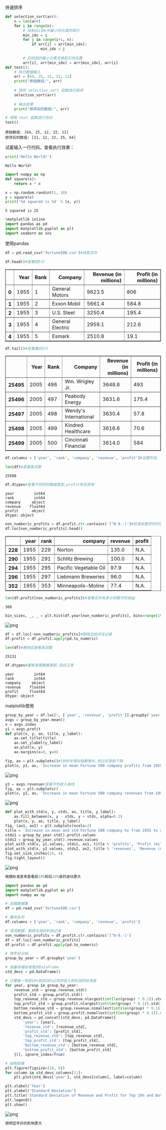 快速排序


```python
def selection_sort(arr):
    n = len(arr)
    for i in range(n):
        # 找到从i到n中最小的元素的索引
        min_idx = i
        for j in range(i+1, n):
            if arr[j] < arr[min_idx]:
                min_idx = j
        
        # 将找到的最小元素交换到它的位置
        arr[i], arr[min_idx] = arr[min_idx], arr[i]
def test():
    # 执行数据输入
    arr = [64, 25, 12, 22, 11]
    print("原始数组:", arr)
    
    # 调用 selection_sort 函数进行排序
    selection_sort(arr)
    
    # 输出结果
    print("排序后的数组:", arr)

# 调用 test 函数进行测试
test()
```

    原始数组: [64, 25, 12, 22, 11]
    排序后的数组: [11, 12, 22, 25, 64]
    

试着输入一行代码，查看执行效果：


```python
print('Hello World!')
```

    Hello World!
    


```python
import numpy as np
def square(x):
    return x * x

```


```python
x = np.random.randint(1, 10)
y = square(x)
print('%d squared is %d' % (x, y))

```

    5 squared is 25
    


```python
%matplotlib inline
import pandas as pd
import matplotlib.pyplot as plt
import seaborn as sns

```

使用pandas


```python
df = pd.read_csv('fortune500.csv')#读取文件
```


```python
df.head()#查看前5行
```




<div>
<style scoped>
    .dataframe tbody tr th:only-of-type {
        vertical-align: middle;
    }

    .dataframe tbody tr th {
        vertical-align: top;
    }

    .dataframe thead th {
        text-align: right;
    }
</style>
<table border="1" class="dataframe">
  <thead>
    <tr style="text-align: right;">
      <th></th>
      <th>Year</th>
      <th>Rank</th>
      <th>Company</th>
      <th>Revenue (in millions)</th>
      <th>Profit (in millions)</th>
    </tr>
  </thead>
  <tbody>
    <tr>
      <th>0</th>
      <td>1955</td>
      <td>1</td>
      <td>General Motors</td>
      <td>9823.5</td>
      <td>806</td>
    </tr>
    <tr>
      <th>1</th>
      <td>1955</td>
      <td>2</td>
      <td>Exxon Mobil</td>
      <td>5661.4</td>
      <td>584.8</td>
    </tr>
    <tr>
      <th>2</th>
      <td>1955</td>
      <td>3</td>
      <td>U.S. Steel</td>
      <td>3250.4</td>
      <td>195.4</td>
    </tr>
    <tr>
      <th>3</th>
      <td>1955</td>
      <td>4</td>
      <td>General Electric</td>
      <td>2959.1</td>
      <td>212.6</td>
    </tr>
    <tr>
      <th>4</th>
      <td>1955</td>
      <td>5</td>
      <td>Esmark</td>
      <td>2510.8</td>
      <td>19.1</td>
    </tr>
  </tbody>
</table>
</div>




```python
df.tail()#查看最后5行
```




<div>
<style scoped>
    .dataframe tbody tr th:only-of-type {
        vertical-align: middle;
    }

    .dataframe tbody tr th {
        vertical-align: top;
    }

    .dataframe thead th {
        text-align: right;
    }
</style>
<table border="1" class="dataframe">
  <thead>
    <tr style="text-align: right;">
      <th></th>
      <th>Year</th>
      <th>Rank</th>
      <th>Company</th>
      <th>Revenue (in millions)</th>
      <th>Profit (in millions)</th>
    </tr>
  </thead>
  <tbody>
    <tr>
      <th>25495</th>
      <td>2005</td>
      <td>496</td>
      <td>Wm. Wrigley Jr.</td>
      <td>3648.6</td>
      <td>493</td>
    </tr>
    <tr>
      <th>25496</th>
      <td>2005</td>
      <td>497</td>
      <td>Peabody Energy</td>
      <td>3631.6</td>
      <td>175.4</td>
    </tr>
    <tr>
      <th>25497</th>
      <td>2005</td>
      <td>498</td>
      <td>Wendy's International</td>
      <td>3630.4</td>
      <td>57.8</td>
    </tr>
    <tr>
      <th>25498</th>
      <td>2005</td>
      <td>499</td>
      <td>Kindred Healthcare</td>
      <td>3616.6</td>
      <td>70.6</td>
    </tr>
    <tr>
      <th>25499</th>
      <td>2005</td>
      <td>500</td>
      <td>Cincinnati Financial</td>
      <td>3614.0</td>
      <td>584</td>
    </tr>
  </tbody>
</table>
</div>




```python
df.columns = ['year', 'rank', 'company', 'revenue', 'profit']#设置列名
```


```python
len(df)#查看条目数
```




    25500




```python
df.dtypes#查看不同列的数据类型,profit存在异常
```




    year         int64
    rank         int64
    company     object
    revenue    float64
    profit      object
    dtype: object




```python
non_numberic_profits = df.profit.str.contains('[^0-9.-]')#检查非数字的列情况
df.loc[non_numberic_profits].head()
```




<div>
<style scoped>
    .dataframe tbody tr th:only-of-type {
        vertical-align: middle;
    }

    .dataframe tbody tr th {
        vertical-align: top;
    }

    .dataframe thead th {
        text-align: right;
    }
</style>
<table border="1" class="dataframe">
  <thead>
    <tr style="text-align: right;">
      <th></th>
      <th>year</th>
      <th>rank</th>
      <th>company</th>
      <th>revenue</th>
      <th>profit</th>
    </tr>
  </thead>
  <tbody>
    <tr>
      <th>228</th>
      <td>1955</td>
      <td>229</td>
      <td>Norton</td>
      <td>135.0</td>
      <td>N.A.</td>
    </tr>
    <tr>
      <th>290</th>
      <td>1955</td>
      <td>291</td>
      <td>Schlitz Brewing</td>
      <td>100.0</td>
      <td>N.A.</td>
    </tr>
    <tr>
      <th>294</th>
      <td>1955</td>
      <td>295</td>
      <td>Pacific Vegetable Oil</td>
      <td>97.9</td>
      <td>N.A.</td>
    </tr>
    <tr>
      <th>296</th>
      <td>1955</td>
      <td>297</td>
      <td>Liebmann Breweries</td>
      <td>96.0</td>
      <td>N.A.</td>
    </tr>
    <tr>
      <th>352</th>
      <td>1955</td>
      <td>353</td>
      <td>Minneapolis-Moline</td>
      <td>77.4</td>
      <td>N.A.</td>
    </tr>
  </tbody>
</table>
</div>




```python
len(df.profit[non_numberic_profits])#查看总共有多少非数字的收益
```




    369




```python
bin_sizes, _, _ = plt.hist(df.year[non_numberic_profits], bins=range(1955, 2006))#用直方图查看非数字收益的大体情况
```


    
![png](output_16_0.png)
    



```python
df = df.loc[~non_numberic_profits]#删除这些非法记录
df.profit = df.profit.apply(pd.to_numeric)
```


```python
len(df)#删除后查看条目数
```




    25131




```python
df.dtypes#重新查看数据类型,现在正常
```




    year         int64
    rank         int64
    company     object
    revenue    float64
    profit     float64
    dtype: object



matplotlib使用


```python
group_by_year = df.loc[:, ['year', 'revenue', 'profit']].groupby('year')#以年分组绘制平均利润和收入
avgs = group_by_year.mean()
x = avgs.index
y1 = avgs.profit
def plot(x, y, ax, title, y_label):
    ax.set_title(title)
    ax.set_ylabel(y_label)
    ax.plot(x, y)
    ax.margins(x=0, y=0)

```


```python
fig, ax = plt.subplots()#1990年类似指数增长,但之后急剧下降
plot(x, y1, ax, 'Increase in mean Fortune 500 company profits from 1955 to 2005', 'Profit (millions)')
```


    
![png](output_22_0.png)
    



```python
y2 = avgs.revenue#查看平均收入曲线
fig, ax = plt.subplots()
plot(x, y2, ax, 'Increase in mean Fortune 500 company revenues from 1955 to 2005', 'Revenue (millions)')
```


    
![png](output_23_0.png)
    



```python
def plot_with_std(x, y, stds, ax, title, y_label):
    ax.fill_between(x, y - stds, y + stds, alpha=0.2)
    plot(x, y, ax, title, y_label)
fig, (ax1, ax2) = plt.subplots(ncols=2)
title = 'Increase in mean and std Fortune 500 company %s from 1955 to 2005'
stds1 = group_by_year.std().profit.values
stds2 = group_by_year.std().revenue.values
plot_with_std(x, y1.values, stds1, ax1, title % 'profits', 'Profit (millions)')
plot_with_std(x, y2.values, stds2, ax2, title % 'revenues', 'Revenue (millions)')
fig.set_size_inches(14, 4)
fig.tight_layout()
```


    
![png](output_24_0.png)
    



```python
根据标准差来查看前10%和后10%谁的波动更大
```


```python
import pandas as pd
import matplotlib.pyplot as plt
import numpy as np

# 加载数据集
df = pd.read_csv('fortune500.csv')

# 重命名列
df.columns = ['year', 'rank', 'company', 'revenue', 'profit']

# 清洗数据，删除无效的利润记录
non_numberic_profits = df.profit.str.contains('[^0-9.-]')
df = df.loc[~non_numberic_profits]
df.profit = df.profit.apply(pd.to_numeric)

# 按年份分组
group_by_year = df.groupby('year')

# 准备存储标准差的DataFrame
std_devs = pd.DataFrame()

# 计算每一年前10%和后10%公司的收入和利润的标准差
for year, group in group_by_year:
    revenue_std = group.revenue.std()
    profit_std = group.profit.std()
    top_revenue_std = group.revenue.nlargest(int(len(group) * 0.1)).std()
    top_profit_std = group.profit.nlargest(int(len(group) * 0.1)).std()
    bottom_revenue_std = group.revenue.nsmallest(int(len(group) * 0.1)).std()
    bottom_profit_std = group.profit.nsmallest(int(len(group) * 0.1)).std()
    std_devs = pd.concat([std_devs, pd.DataFrame({
        'year': [year],
        'revenue_std': [revenue_std],
        'profit_std': [profit_std],
        'top_revenue_std': [top_revenue_std],
        'top_profit_std': [top_profit_std],
        'bottom_revenue_std': [bottom_revenue_std],
        'bottom_profit_std': [bottom_profit_std]
    })], ignore_index=True)

# 绘制结果
plt.figure(figsize=(10, 6))
for column in std_devs.columns[1:]:
    plt.plot(std_devs['year'], std_devs[column], label=column)

plt.xlabel('Year')
plt.ylabel('Standard Deviation')
plt.title('Standard Deviation of Revenue and Profit for Top 10% and Bottom 10% Companies')
plt.legend()
plt.show()

```


    
![png](output_26_0.png)
    



```python
很明显年份的影响更大
```
